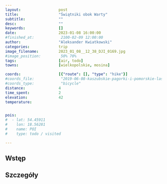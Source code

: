 ```yaml
---
layout:                 post
title:                  "Świątniki obok Warty"
subtitle:               ""
desc:                   ""
keywords:               []
date:                   2023-01-08 16:00:00
#finished_at:            2100-02-09 12:00:00
author:                 "Aleksander Kwiatkowski"
categories:             trip
image_filename:         2023_01_08__12_38_DJI_0169.jpg
#image_position:         50% 70%
tags:                   [air, todo]
towns:                  [wielkopolskie, mosina]

coords:                 [{"route": [], "type": "hike"}]
#coords_file:            "2019-06-08-kaszubskie-pagorki-i-pomorskie-lasy.json"
#coords_type:            "bicycle"
distance:               4
time_spent:             2
elevation:              42
temperature:


pois:
#  - lat: 54.45911
#    lon: 18.56281
#    name: POI
#    type: todo / visited

---
```



## Wstęp

## Szczegóły
